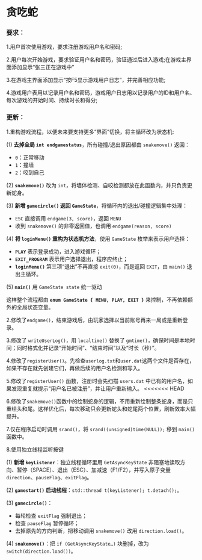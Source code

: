 # 贪吃蛇

### 要求：

1.用户首次使用游戏，要求注册游戏用户名和密码;

2.用户每次开始游戏，要求验证用户名和密码，验证通过后进入游戏;在游戏主界面添加显示“张三正在游戏中”

3.在游戏主界面添加显示“按F5显示游戏用户日志”，并完善相应功能;

4.游戏用户表用以记录用户名和密码，游戏用户日志用以记录用户的ID和用户名、每次游戏的开始时间、持续时长和得分;

### 更新：

1.重构游戏流程，以便未来要支持更多“界面”切换，将主循环改为状态机:

(1) **去掉全局 `int endgamestatus`**，所有碰撞/退出原因都由 `snakemove()` 返回：

- `0`：正常移动
- `1`：撞墙
- `2`：咬到自己

(2) **`snakemove()`** 改为 `int`，将墙体检测、自咬检测都放在此函数内，并只负责更新蛇身。

(3) **新增 `gamecircle()` 返回 `GameState`**，将循环内的退出/碰撞逻辑集中处理：

- `ESC` 直接调用 `endgame(3, score)`，返回 `MENU`
- 收到 `snakemove()` 的非零返回值，也调用 `endgame(reason, score)`

(4) **将 `loginMenu()` 重构为状态机方法**，使用 `GameState` 枚举来表示用户选择：

- **`PLAY`** 表示登录成功，进入游戏循环；
- **`EXIT_PROGRAM`** 表示用户选择退出，程序应终止；
- **`loginMenu()`** 第三项“退出”不再直接 `exit(0)`，而是返回 `EXIT`，由 `main()` 退出主循环。

(5) **`main()`** 用 `GameState state` 统一驱动

这样整个流程都由 **`enum GameState { MENU, PLAY, EXIT }`** 来控制，不再依赖额外的全局状态变量。

2.修改了`endgame()`，结束游戏后，由玩家选择以当前账号再来一局或是重新登录。

3.修改了 `writeUserLog()`，用 `localtime()` 替换了 `gmtime()`，确保时间是本地时间；同时格式化并记录“开始时间”、“结束时间”以及“时长（秒）”。

4.修改了`registerUser()`。先检查`userlog.txt`和`user.dat`这两个文件是否存在，如果不存在就先创建它们，再做后续的用户名检测和写入。

5.修改了`registerUser()` 函数，注册时会先扫描 `users.dat` 中已有的用户名，如果发现重复就提示“用户名已被注册”，并让用户重新输入。
<<<<<<< HEAD

6.修改了`snakemove()`函数中的绘制蛇身的逻辑，不用重新绘制整条蛇身，而是只重绘头和尾。这样优化后，每次移动只会更新蛇头和蛇尾两个位置，刷新效率大幅提升。

7.仅在程序启动时调用 `srand()`，将 `srand((unsigned)time(NULL));` 移到 `main()` 函数中。

8.使用独立线程监听按键

(1) **新增 `keyListener`**：独立线程循环里用 `GetAsyncKeyState` 非阻塞地读取方向、暂停（SPACE）、退出（ESC）、加减速（F1/F2），并写入原子变量 `direction`、`pauseFlag`、`exitFlag`。

(2) **`gamestart()` 启动线程**：`std::thread t(keyListener); t.detach();`。

(3) **`gamecircle()`**：

- 每轮检查 `exitFlag` 强制退出；
- 检查 `pauseFlag` 暂停循环；
- 去掉原先的方向判断，把移动调用 `snakemove()` 改用 `direction.load()`。

(4) **`snakemove()`**：把 `if (GetAsyncKeyState…)` 块删掉，改为 `switch(direction.load())`。
